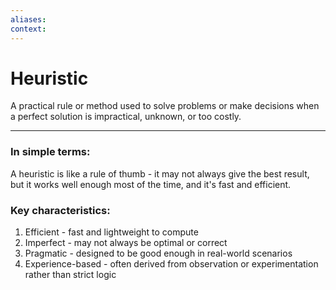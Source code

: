 ```yaml
---
aliases:
context:
---
```


# Heuristic

A practical rule or method used to solve problems or make decisions when a perfect solution is impractical, unknown, or too costly.

---
### In simple terms:
A heuristic is like a rule of thumb - it may not always give the best result, but it works well enough most of the time, and it's fast and efficient.

### Key characteristics:
1. Efficient - fast and lightweight to compute
2. Imperfect - may not always be optimal or correct
3. Pragmatic - designed to be good enough in real-world scenarios
4. Experience-based - often derived from observation or experimentation rather than strict logic
